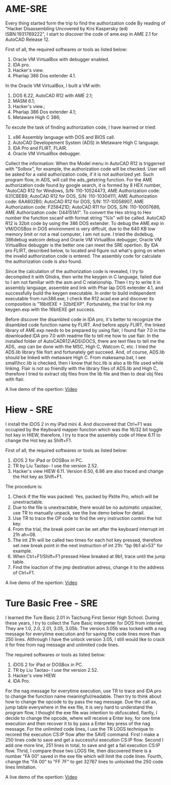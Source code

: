 # AME-SRE

Every thing started form the trip to find the authorization code
By reading of "Hacker Disassembling Uncovered by Kris Kaspersky (ed) ISBN:1931769222", I start to discover the code of ame.exp in AME 2.1 for AutoCAD Release 12.

First of all, the required softwares or tools as listed below:
1. Oracle VM VirtualBox with debugger enabled.
1. IDA pro.
1. Hacker's view.
1. Pharlap 386 Dos extender 4.1.

In the Oracle VM VirtualBox, I built a VM with:
  1. DOS 6.22, AutoCAD R12 with AME 2.1;
  1. MASM 6.1;
  1. Hacker's view.;
  1. Pharlap 386 Dos extender 4.1;
  1. Metaware High C 386;

To excute the task of finding authorization code, I have learned or tried:
  1. x86 Assembly language with DOS and BIOS call.
  1. AutoCAD Developement System (ADS) in Metaware High C language.
  1. IDA Pro and FLIRT, FLAIR.
  1. Oracle VM VirtualBox debugger.

Collect the information:
When the Model menu in AutoCAD R12 is triggerred with "Solbox", for example, the authorization code will be checked. User will be asked for a valid authorization code, if it is not authorized yet. Such program flow, in ADS, will call the ads_getstring function. For the AME authorization code found by google search, it is formed by 8 HEX number, "AutoCAD R12 for Windows, S/N: 110-10524473, AME Authorization code: 631CBEB9; AutoCAD R12 for DOS, S/N: 110-10304111, AME Authorization code: 6AA602B0; AutoCAD R12 for DOS, S/N: 117-10058907, AME Authorization code: F258421D; AutoCAD R11 for DOS, S/N: 110-10007686, AME Authorization code: D44151A1". To convert the Hex string to Hex number the function sscanf with format string "%lx" will be called. AutoCAD R12 is 32bit code by using the 386 DOS extender. To debug the AME.exp in VM/DOSBox in DOS environment is very diffcult, due to the 640 KB low memory limit or not a real computer, I am not sure. I tried the dxdebug, 386debug watcom debug and Oracle VM VirtualBox debugger, Oracle VM VirtualBox debugger is the better one can meet the SRE opertion. By IDA pro FLIRT, described below, to located and figure out what's going on when the invalid authorization code is entered. The assembly code for calculate the authorization code is also found. 

Since the calculation of the authorization code is revealed, I try to decompiled it with Ghidra, then write the keygen in C language, failed due to I am not familiar with the asm and C relationship. Then I try to write it in assembly language, assemble and link with Phar lap DOS extender 4.1, and successfully build the keygen executable. In order to build independent executable from run386.exe, I check the R12 acad.exe and discover its composition is "16bitEXE + 32bitEXP". Fortunately, the trial for link my keygen.exp with the 16bitEXE get success.

Before discover the disambled code in IDA pro, it's better to recognize the disambled code function name by FLIRT. And before apply FLIRT, the linked library of AME.exp needs to be prepared by using flair, I found flair 7.0 in the downloaded IDA pro 7.0 with readme file to tell me how to use flair. In the installed folder of AutoCADR12\ADS\DOCS, there are text files to tell me the ADS, .exp can be done with the MSC, High C, Watcom C, etc. I tried the ADS.lib library file fisrt and fortunately get succeed. And, of course, ADS.lib should be linked with metaware High C. From makesamp.bat, I see small\hcc.lib is checked, then I know that hcc.lib is also a lib file used while linking. Flair is not so friendly with the library files of ADS.lib and High C, therefore I tried to extract obj files from the lib file and then to deal obj files with flair.

A live demo of the opertion: [Video](https://youtu.be/pMIo7gBMCk8)

# Hiew - SRE

I install the iDOS 2 in my iPad mini 4. And discovered that Ctrl+F1 was occupied by the Keyboard mapper function which was the 16/32 bit toggle hot key in HIEW, therefore, I try to trace the assembly code of Hiew 6.11 to change the Hot key as Shift+F1. 

First of all, the required softwares or tools as listed below:
1. iDOS 2 for iPad or DOSBox in PC.
1. TR by Liu Taotao- I use the version 2.52.
1. Hacker's view HIEW 6.11. Version 6.50, 6.86 are also traced and change the Hot key as Shift+F1.

The procedure is:

  1. Check if the file was packed: Yes, packed by Pklite Pro, which will be unextractable.
  1. Due to the file is unextractable, there would be no automatic unpacker, use TR to manually unpack, see the live demo below for detail.
  1. Use TR to trace the OP code to find the very instruction control the hot key.
  1. From the trial, the break point can be set after the keyboard interrupt int 21h ah=08.
  1. The int 21h will be called two times for each hot key pressed, therefore set new break point in the next instruction of int 21h: "bp 9b1 al>53" for example.
  1. When Ctrl+F1/Shift+F1 pressed Hiew breaked at 9b1, trace until the jump table. 
  1. Find the loaction of the jmp destination adress, change it to the address of Ctrl+F1.

A live demo of the opertion: [Video](https://youtu.be/7NcU4TjV4as)


# Ture Basic Free - SRE

I learned the Ture Basic 2.01 in Taichung First Senior High School. During these years, I try to collect the Ture Basic interpreter for DOS  from internet. They are 1.0, 2.0, 2.01, 3.05, 3.05b.
The version 3.05b was locked with a nag message for everytime execution and for saving the code lines more than 250 lines. Althrough I have the unlock version 3.05, I still would like to crack it for free from nag message and unlimited code lines.

The required softwares or tools as listed below:
1. iDOS 2 for iPad or DOSBox in PC.
1. TR by Liu Taotao- I use the version 2.52.
1. Hacker's view HIEW.
1. IDA Pro.

For the nag message for everytime execution, use TR to trace and IDA pro to change the function name meaningful/readable. Then try to think about how to change the opcode to by pass the nag message. Due the call ax, jump table everywhere in the exe file, it is very hard to understand the program flow, I thought the exe file was intention to obfuscated, fianlly, I decide to change the opcode, where will receive a Enter key, for one time execution and then recover it to by pass a Enter key press of the nag message.
For the unlimited code lines, I use the TR LOGS technique to recored the execution CS:IP flow after the SAVE command. First I make a 250 lines code to save and get a successful execution CS:IP flow. Second I add one more line, 251 lines in total, to save and get a fail execution CS:IP flow. Thrid, I compare those two LOGS file, then discovered there is a number "FA 00" saved in the exe file which will limit the code lines. Fourth, change the "FA 00" to "FF 7F" to get 32767 lines to unlocked the 250 code lines limitation.

A live demo of the opertion: [Video](https://youtu.be/rULei8prL60)

